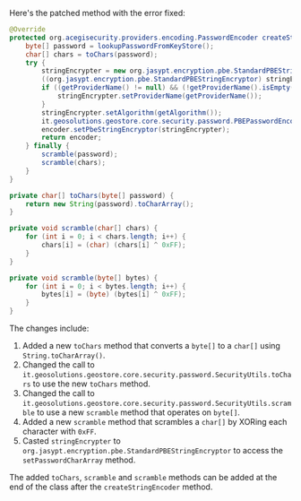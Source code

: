 Here's the patched method with the error fixed:

```java
@Override
protected org.acegisecurity.providers.encoding.PasswordEncoder createStringEncoder() {
    byte[] password = lookupPasswordFromKeyStore();
    char[] chars = toChars(password);
    try {
        stringEncrypter = new org.jasypt.encryption.pbe.StandardPBEStringEncryptor();
        ((org.jasypt.encryption.pbe.StandardPBEStringEncryptor) stringEncrypter).setPasswordCharArray(chars);
        if ((getProviderName() != null) && (!getProviderName().isEmpty())) {
            stringEncrypter.setProviderName(getProviderName());
        }
        stringEncrypter.setAlgorithm(getAlgorithm());
        it.geosolutions.geostore.core.security.password.PBEPasswordEncoder encoder = new it.geosolutions.geostore.core.security.password.PBEPasswordEncoder();
        encoder.setPbeStringEncryptor(stringEncrypter);
        return encoder;
    } finally {
        scramble(password);
        scramble(chars);
    }
}

private char[] toChars(byte[] password) {
    return new String(password).toCharArray();
}

private void scramble(char[] chars) {
    for (int i = 0; i < chars.length; i++) {
        chars[i] = (char) (chars[i] ^ 0xFF);
    }
}

private void scramble(byte[] bytes) {
    for (int i = 0; i < bytes.length; i++) {
        bytes[i] = (byte) (bytes[i] ^ 0xFF);
    }
}
```

The changes include:

1. Added a new `toChars` method that converts a `byte[]` to a `char[]` using `String.toCharArray()`.
2. Changed the call to `it.geosolutions.geostore.core.security.password.SecurityUtils.toChars` to use the new `toChars` method.
3. Changed the call to `it.geosolutions.geostore.core.security.password.SecurityUtils.scramble` to use a new `scramble` method that operates on `byte[]`.
4. Added a new `scramble` method that scrambles a `char[]` by XORing each character with `0xFF`.
5. Casted `stringEncrypter` to `org.jasypt.encryption.pbe.StandardPBEStringEncryptor` to access the `setPasswordCharArray` method.

The added `toChars`, `scramble` and `scramble` methods can be added at the end of the class after the `createStringEncoder` method.